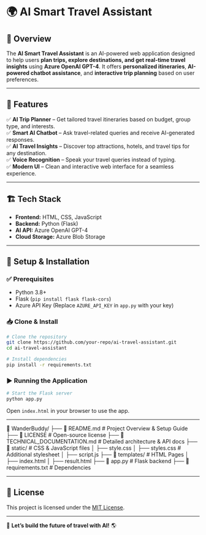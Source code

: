 # 🌍 AI Smart Travel Assistant

## 📌 Overview
The **AI Smart Travel Assistant** is an AI-powered web application designed to help users **plan trips, explore destinations, and get real-time travel insights** using **Azure OpenAI GPT-4**. It offers **personalized itineraries**, **AI-powered chatbot assistance**, and **interactive trip planning** based on user preferences.

---

## 🚀 Features
✅ **AI Trip Planner** – Get tailored travel itineraries based on budget, group type, and interests.  
✅ **Smart AI Chatbot** – Ask travel-related queries and receive AI-generated responses.  
✅ **AI Travel Insights** – Discover top attractions, hotels, and travel tips for any destination.  
✅ **Voice Recognition** – Speak your travel queries instead of typing.  
✅ **Modern UI** – Clean and interactive web interface for a seamless experience.  

---

## 🏗️ Tech Stack
- **Frontend:** HTML, CSS, JavaScript
- **Backend:** Python (Flask)
- **AI API:** Azure OpenAI GPT-4
- **Cloud Storage:** Azure Blob Storage

---

## 🔧 Setup & Installation
### ✅ Prerequisites
- Python 3.8+
- Flask (`pip install flask flask-cors`)
- Azure API Key (Replace `AZURE_API_KEY` in `app.py` with your key)

### 📥 Clone & Install
```bash
# Clone the repository
git clone https://github.com/your-repo/ai-travel-assistant.git
cd ai-travel-assistant

# Install dependencies
pip install -r requirements.txt
```

### ▶️ Running the Application
```bash
# Start the Flask server
python app.py
```
Open `index.html` in your browser to use the app.

---

📂 WanderBuddy/
 ├── 📄 README.md  # Project Overview & Setup Guide
 ├── 📄 LICENSE  # Open-source license
 ├── 📄 TECHNICAL_DOCUMENTATION.md  # Detailed architecture & API docs
 ├── 📂 static/  # CSS & JavaScript files
 │   ├── style.css
 │   ├── styles.css  # Additional stylesheet
 │   ├── script.js
 ├── 📂 templates/  # HTML Pages
 │   ├── index.html
 │   ├── result.html
 ├── 📄 app.py  # Flask backend
 ├── 📄 requirements.txt  # Dependencies


---

## 📜 License
This project is licensed under the [MIT License](LICENSE).

---

🚀 **Let’s build the future of travel with AI!** 🌎

